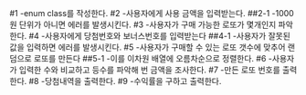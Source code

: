 #1
-enum class를 작성한다.
#2
-사용자에게 사용 금액을 입력받는다.
##2-1
-1000원 단위가 아니면 에러를 발생시킨다.
#3
-사용자가 구매 가능한 로또가 몇개인지 파악한다.
#4
-사용자에게 당첨번호와 보너스번호를 입력받는다
##4-1
-사용자가 잘못된 값을 입력하면 에러를 발생시킨다.
#5
-사용자가 구매할 수 있는 로또 갯수에 맞추어 랜덤으로 로또를 만든다
##5-1
-이를 이차원 배열에 오름차순으로 정렬한다.
#6
-사용자가 입력한 수와 비교하고 등수를 파악해 번 금액을 조사한다.
#7
-만든 로또 번호를 출력한다.
#8
-당첨내역을 출력한다.
#9
-수익률을 구하고 출력한다.